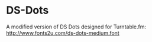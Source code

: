 DS-Dots
=======

A modified version of DS Dots designed for Turntable.fm: http://www.fonts2u.com/ds-dots-medium.font
